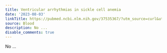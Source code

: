 ```yaml
---
title: Ventricular arrhythmias in sickle cell anemia
date: '2023-08-03'
linkTitle: https://pubmed.ncbi.nlm.nih.gov/37535367/?utm_source=curl&utm_medium=rss&utm_campaign=journals&utm_content=7603509&fc=None&ff=20230803180836&v=2.17.9.post6+86293ac
source: Blood
description: No ...
disable_comments: true
---
```

No ...